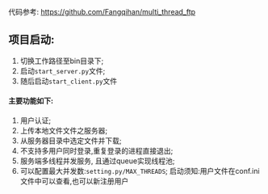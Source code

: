 代码参考: https://github.com/Fangqihan/multi_thread_ftp

## 项目启动:
1. 切换工作路径至bin目录下;
2. 启动`start_server.py`文件;
3. 随后启动`start_client.py`文件

#### 主要功能如下:
1. 用户认证;
2. 上传本地文件文件之服务器;
3. 从服务器目录中选定文件并下载;
4. 不支持多用户同时登录,重复登录的进程直接退出;
5. 服务端多线程并发服务, 且通过queue实现线程池;
6. 可以配置最大并发数:`setting.py/MAX_THREADS`;
启动须知:用户文件在conf.ini文件中可以查看,也可以新注册用户